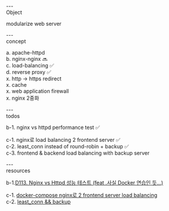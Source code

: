 ---\
Object

modularize web server 




---\
concept

a. apache-httpd\
b. nginx-nginx :soon:\
c. load-balancing :white_check_mark:\
d. reverse proxy :white_check_mark:\
x. http -> https redirect\
x. cache\
x. web application firewall\
x. nginx 2중화

---\
todos

b-1. nginx vs httpd performance test :white_check_mark:

c-1. nginx로 load balancing 2 frontend server :white_check_mark:\
c-2. least_conn instead of round-robin + backup :white_check_mark:\
c-3. frontend & backend load balancing with backup server


---\
resources


b-1.[D113. Nginx vs Httpd 성능 테스트 (feat .사실 Docker 연습인 듯...)](https://www.youtube.com/watch?v=as97A61FNSs&list=PLogzC_RPf25Fx3eNZzxLVw3dOL7r4XIUk&index=15&ab_channel=SeungchulPark)

c-1. [docker-compose nginx로 2 frontend server load balancing](https://smoh.tistory.com/340) \
c-2. [least_conn && backup](https://cloud-oky.tistory.com/382) 

